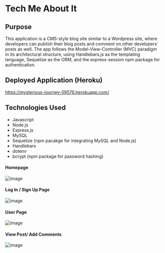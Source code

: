 # Tech Me About It

## Purpose 
This application is a CMS-style blog site similar to a Wordpress site, where developers can publish their blog posts and comment on other developers’ posts as well. The app follows the Model-View-Controller (MVC) paradigm in its architectural structure, using Handlebars.js as the templating language, Sequelize as the ORM, and the express-session npm package for authentication.

## Deployed Application (Heroku)
https://mysterious-journey-09576.herokuapp.com/

## Technologies Used 
* Javascript
* Node.js
* Express.js
* MySQL
* Sequelize  (npm pacakge for integrating MySQL and Node.js)
* Handlebars
* dotenv
* bcrypt (npm package for password hashing)


#### Homepage

![image](https://user-images.githubusercontent.com/75647359/158427204-1df208ee-4d12-4cbe-9a67-897c3a95f521.png)
#### Log In / Sign Up Page

![image](https://user-images.githubusercontent.com/75647359/158427075-2df1ac4a-7d8f-41a5-91fe-1a31ff69859b.png)

#### User Page

![image](https://user-images.githubusercontent.com/75647359/158427714-85db7def-6fd8-4cb3-98fa-e179afc5b145.png)

#### View Post/ Add Comments

![image](https://user-images.githubusercontent.com/75647359/158426916-b0737f6b-0d8b-46e4-8d1e-8665a1aeb37d.png)

